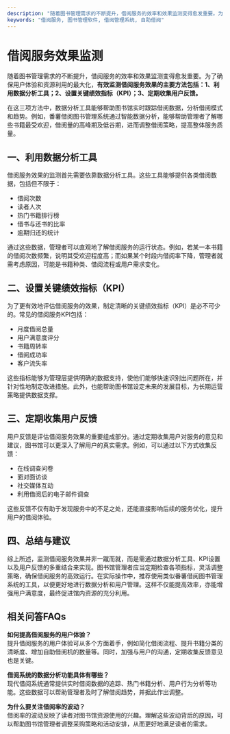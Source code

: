 ```yaml
---
description: "随着图书管理需求的不断提升，借阅服务的效率和效果监测变得愈发重要。为了确保用户体验和资源利用的最大化，**有效监测借阅服务效果的主要方法包括：1、利用数据分析工具；2、设置关键绩效指标（KPI）；3、定期收集用户反馈。** "
keywords: "借阅服务, 图书管理软件, 借阅管理系统, 自助借阅"
---
```

# 借阅服务效果监测

随着图书管理需求的不断提升，借阅服务的效率和效果监测变得愈发重要。为了确保用户体验和资源利用的最大化，**有效监测借阅服务效果的主要方法包括：1、利用数据分析工具；2、设置关键绩效指标（KPI）；3、定期收集用户反馈。** 

在这三项方法中，数据分析工具能够帮助图书馆实时跟踪借阅数据，分析借阅模式和趋势。例如，番薯借阅图书管理系统通过智能数据分析，能够帮助管理者了解哪些书籍最受欢迎，借阅量的高峰期及低谷期，进而调整借阅策略，提高整体服务质量。

## 一、利用数据分析工具

借阅服务效果的监测首先需要依靠数据分析工具。这些工具能够提供各类借阅数据，包括但不限于：

- 借阅次数
- 读者人次
- 热门书籍排行榜
- 借书与还书的比率
- 逾期归还的统计

通过这些数据，管理者可以直观地了解借阅服务的运行状态。例如，若某一本书籍的借阅次数频繁，说明其受欢迎程度高；而如果某个时段内借阅率下降，管理者就需考虑原因，可能是书籍种类、借阅流程或用户需求变化。

## 二、设置关键绩效指标（KPI）

为了更有效地评估借阅服务的效果，制定清晰的关键绩效指标（KPI）是必不可少的。常见的借阅服务KPI包括：

- 月度借阅总量
- 用户满意度评分
- 书籍周转率
- 借阅成功率
- 客户流失率

这些指标能够为管理层提供明确的数据支持，使他们能够快速识别出问题所在，并针对性地制定改进措施。此外，也能帮助图书馆设定未来的发展目标，为长期运营策略提供数据支撑。

## 三、定期收集用户反馈

用户反馈是评估借阅服务效果的重要组成部分。通过定期收集用户对服务的意见和建议，图书馆可以更深入了解用户的真实需求。例如，可以通过以下方式收集反馈：

- 在线调查问卷
- 面对面访谈
- 社交媒体互动
- 利用借阅后的电子邮件调查

这些反馈不仅有助于发现服务中的不足之处，还能直接影响后续的服务优化，提升用户的借阅体验。

## 四、总结与建议

综上所述，监测借阅服务效果并非一蹴而就，而是需通过数据分析工具、KPI设置以及用户反馈的多重结合来实现。图书馆管理者应当定期检查各项指标，灵活调整策略，确保借阅服务的高效运行。在实际操作中，推荐使用类似番薯借阅图书管理系统的工具，以便更好地进行数据分析和用户管理。这样不仅能提高效率，亦能增强用户满意度，最终促进馆内资源的充分利用。

## 相关问答FAQs

**如何提高借阅服务的用户体验？**  
提升借阅服务的用户体验可从多个方面着手，例如简化借阅流程、提升书籍分类的清晰度、增加自助借阅机的数量等。同时，加强与用户的沟通，定期收集反馈意见也是关键。

**借阅系统的数据分析功能具体有哪些？**  
现代借阅系统通常提供实时借阅数据的追踪、热门书籍分析、用户行为分析等功能。这些数据可以帮助管理者及时了解借阅趋势，并据此作出调整。

**为什么要关注借阅率的波动？**  
借阅率的波动反映了读者对图书馆资源使用的兴趣。理解这些波动背后的原因，可以帮助图书馆管理者调整采购策略和活动安排，从而更好地满足读者的需求。
